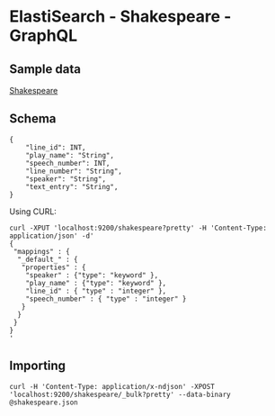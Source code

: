 # ElastiSearch - Shakespeare - GraphQL

## Sample data

[Shakespeare](https://download.elastic.co/demos/kibana/gettingstarted/shakespeare.json)

## Schema

```
{
    "line_id": INT,
    "play_name": "String",
    "speech_number": INT,
    "line_number": "String",
    "speaker": "String",
    "text_entry": "String",
}
```

Using CURL:

```
curl -XPUT 'localhost:9200/shakespeare?pretty' -H 'Content-Type: application/json' -d'
{
 "mappings" : {
  "_default_" : {
   "properties" : {
    "speaker" : {"type": "keyword" },
    "play_name" : {"type": "keyword" },
    "line_id" : { "type" : "integer" },
    "speech_number" : { "type" : "integer" }
   }
  }
 }
}
'
```

## Importing

```
curl -H 'Content-Type: application/x-ndjson' -XPOST 'localhost:9200/shakespeare/_bulk?pretty' --data-binary @shakespeare.json
```

